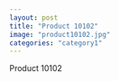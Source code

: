```yaml
---
layout: post
title: "Product 10102"
image: "product10102.jpg"
categories: "category1"
---
```

Product 10102
